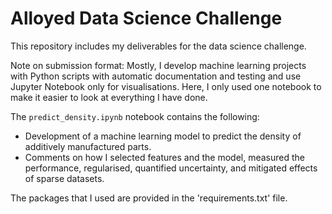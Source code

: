 # Alloyed Data Science Challenge

This repository includes my deliverables for the data science challenge.

Note on submission format: Mostly, I develop machine learning projects with Python scripts with automatic documentation and testing and use Jupyter Notebook only for visualisations. Here, I only used one notebook to make it easier to look at everything I have done.

The `predict_density.ipynb` notebook contains the following:
- Development of a machine learning model to predict the density of additively manufactured parts.
- Comments on how I selected features and the model, measured the performance, regularised, quantified uncertainty, and mitigated effects of sparse datasets.

The packages that I used are provided in the 'requirements.txt' file.